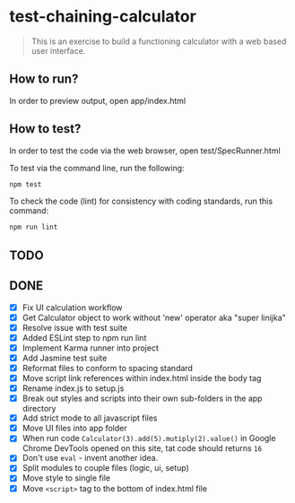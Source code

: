 # test-chaining-calculator

> This is an exercise to build a functioning calculator with a web based user interface.

## How to run?

In order to preview output, open app/index.html

## How to test?

In order to test the code via the web browser, open test/SpecRunner.html

To test via the command line, run the following:
```bash
npm test
```

To check the code (lint) for consistency with coding standards, run this command:
```bash
npm run lint
```

## TODO


## DONE
* [x] Fix UI calculation workflow
* [x] Get Calculator object to work without 'new' operator aka "super linijka"
* [x] Resolve issue with test suite
* [x] Added ESLint step to npm run lint
* [x] Implement Karma runner into project
* [x] Add Jasmine test suite
* [x] Reformat files to conform to spacing standard
* [x] Move script link references within index.html inside the body tag
* [x] Rename index.js to setup.js
* [x] Break out styles and scripts into their own sub-folders in the app directory
* [x] Add strict mode to all javascript files
* [x] Move UI files into app folder
* [x] When run code `Calculator(3).add(5).mutiply(2).value()` in Google Chrome DevTools opened on this site, tat code should returns `16`
* [x] Don't use `eval` - invent another idea.
* [x] Split modules to couple files (logic, ui, setup)
* [x] Move style to single file
* [x] Move `<script>` tag to the bottom of index.html file
